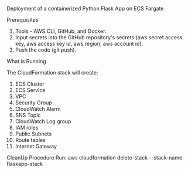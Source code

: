 Deployment of a containerized Python Flask App on ECS Fargate

Prerequisites
1. Tools - AWS CLI, GitHub, and Docker.
2. Input secrets into the GitHub repository's secrets (aws secret access key, aws access key id, aws region, aws account id).
3. Push the code (git push).

What is Running

The CloudFormation stack will create:
1. ECS Cluster
2. ECS Service
3. VPC
4. Security Group
5. CloudWatch Alarm
6. SNS Topic
7. CloudWatch Log group
8. IAM roles
9. Public Subnets
10. Route tables
11. Internet Gateway 

CleanUp Procedure
Run:  aws cloudformation delete-stack --stack-name flaskapp-stack